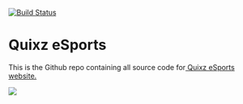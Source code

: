[![Build Status](https://travis-ci.org/Barsnes/QuixzLaravel.svg?branch=master)](https://travis-ci.org/Barsnes/QuixzLaravel)

# Quixz eSports

This is the Github repo containing all source code for[ Quixz eSports website.](https://quixz.eu " Quixz eSports website.")



![](https://d33wubrfki0l68.cloudfront.net/9bca667df2d7cdb92587f58df3a834345ed24063/7a911/assets/image/logo/logo_500.png)


